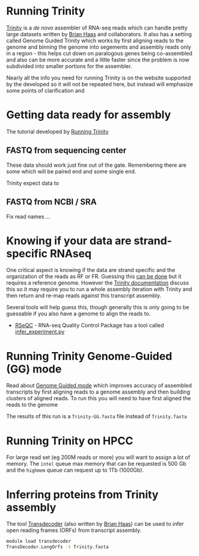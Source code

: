 # Running Trinity

[Trinity](http://trinityrnaseq.github.io/) is a _de novo_ assembler of RNA-seq reads which can handle pretty large datasets written by [Brian Haas](https://personal.broadinstitute.org/bhaas/) and collaborators. It also has a setting called Genome Guided Trinity which works by first aligning reads to the genome and binning the genome into segements and assembly reads only in a region - this helps cut down on paralogous genes being co-assembled and also can be more accurate and a little faster since the problem is now subdivided into smaller portions for the assembler.

Nearly all the info you need for running Trinity is on the website supported by the developed so it will not be repeated here, but instead will emphasize some points of clarification and

# Getting data ready for assembly

The tutorial developed by [Running Trinity](https://github.com/trinityrnaseq/trinityrnaseq/wiki/Running-Trinity)

## FASTQ from sequencing center

These data should work just fine out of the gate. Remembering there are some which will be paired end and some single end.

Trinity expect data to 

## FASTQ from NCBI / SRA

Fix read names ...

# Knowing if your data are strand-specific RNAseq

One critical aspect is knowing if the data are strand specific and the organization of the reads as RF or FR. Guessing this [can be done](https://www.biostars.org/p/98756/) but it requires a reference genome. However the [Trinity documentation](https://github.com/trinityrnaseq/trinityrnaseq/wiki/Examine-Strand-Specificity) discuss this so it may require you to run a whole assembly iteration with Trinity and then return and re-map reads against this transcript assembly.

Several tools will help guess this, though generally this is only going to be guessable if you also have a genome to align the reads to.
- [RSeQC](http://rseqc.sourceforge.net/) - RNA-seq Quality Control Package has a tool called [infer_experiment.py](http://rseqc.sourceforge.net/#infer-experiment-py)

# Running Trinity Genome-Guided (GG) mode

Read about [Genome Guided mode](https://github.com/trinityrnaseq/trinityrnaseq/wiki/Genome-Guided-Trinity-Transcriptome-Assembly) which improves accuracy of assembled transcripts by first aligning reads to a genome assembly and then building clusters of aligned reads. To run this you will need to have first aligned the reads to the genome

The results of this run is a `Trinity-GG.fasta` file instead of `Trinity.fasta`

# Running Trinity on HPCC

For large read set (eg 200M reads or more) you will want to assign a lot of memory. The `intel` queue max memory that can be requested is 500 Gb and the `highmem` queue can request up to 1Tb (1000Gb).

# Inferring proteins from Trinity assembly

The tool [Transdecoder](https://transdecoder.github.io/) (also written by [Brian Haas](https://personal.broadinstitute.org/bhaas/)) can be used to infer open reading frames (ORFs) from transcript assembly.

```bash
module load transdecoder
TransDecoder.LongOrfs -t Trinity.fasta
```
